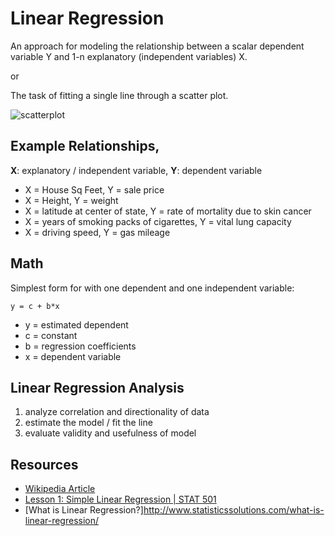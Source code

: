# Linear Regression

An approach for modeling the relationship between a scalar dependent variable Y and 1-n explanatory (independent variables) X.

or

The task of fitting a single line through a scatter plot.

![scatterplot](https://upload.wikimedia.org/wikipedia/commons/thumb/3/3a/Linear_regression.svg/438px-Linear_regression.svg.png)

## Example Relationships, 

**X**: explanatory / independent variable, **Y**: dependent variable

- X = House Sq Feet, Y = sale price
- X = Height, Y = weight
- X = latitude at center of state, Y = rate of mortality due to skin cancer
- X = years of smoking packs of cigarettes, Y = vital lung capacity
- X = driving speed, Y = gas mileage

## Math

Simplest form for with one dependent and one independent variable:

```
y = c + b*x
```

- y = estimated dependent
- c = constant
- b = regression coefficients
- x = dependent variable

## Linear Regression Analysis

1. analyze correlation and directionality of data
2. estimate the model / fit the line
3. evaluate validity and usefulness of model

## Resources
- [Wikipedia Article](https://en.wikipedia.org/wiki/Linear_regression)
- [Lesson 1: Simple Linear Regression | STAT 501](https://onlinecourses.science.psu.edu/stat501/node/250)
- [What is Linear Regression?]http://www.statisticssolutions.com/what-is-linear-regression/
